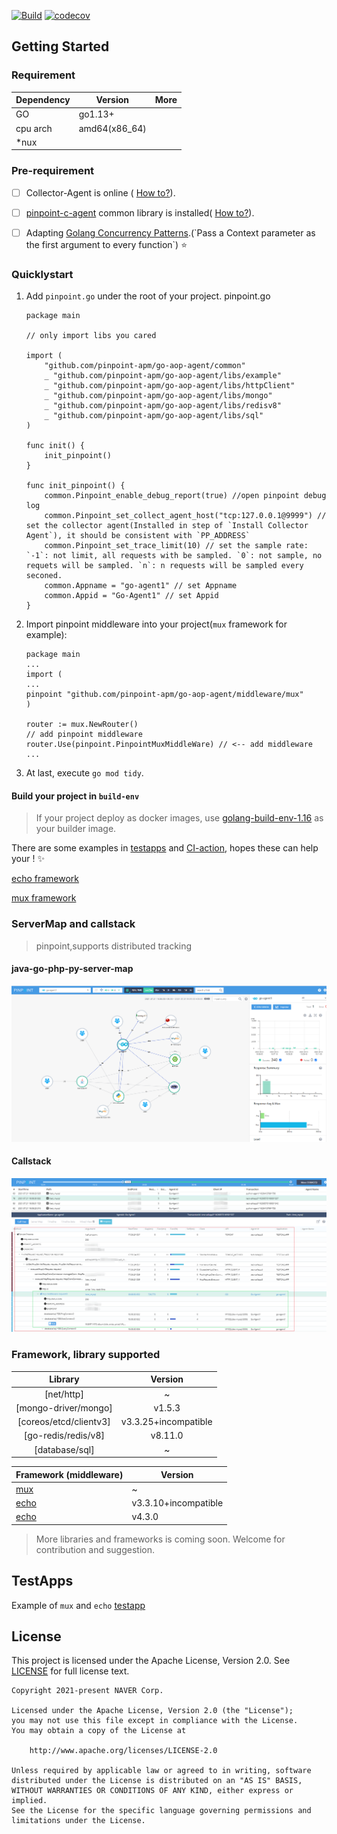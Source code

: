 [![Build](https://github.com/pinpoint-apm/go-aop-agent/actions/workflows/main.yml/badge.svg)](https://github.com/pinpoint-apm/go-aop-agent/actions/workflows/main.yml) [![codecov](https://codecov.io/gh/pinpoint-apm/go-aop-agent/branch/master/graph/badge.svg?token=zeOfossRWq)](https://codecov.io/gh/pinpoint-apm/go-aop-agent)
## Getting Started

### Requirement

Dependency|Version| More
---|----|----
GO | go1.13+ | 
cpu arch | amd64(x86_64)|
*nux| | 

### Pre-requirement

- [ ] Collector-Agent is online ( [How to?](https://github.com/pinpoint-apm/pinpoint-c-agent/tree/master/DOC/collector-agent#install-collector-agent)).
- [ ] [pinpoint-c-agent](https://github.com/pinpoint-apm/pinpoint-c-agent) common library is installed( [How to?](https://github.com/pinpoint-apm/pinpoint-c-agent/tree/master/DOC/common#install-pinpoint_common)).
- [ ] Adapting [Golang Concurrency Patterns](https://blog.golang.org/context#TOC_4.).(`Pass a Context parameter as the first argument to every function`) ⭐


### Quicklystart

1. Add `pinpoint.go` under the root of your project.
    pinpoint.go
    ```
    package main
    
    // only import libs you cared
    
    import (
        "github.com/pinpoint-apm/go-aop-agent/common"
        _ "github.com/pinpoint-apm/go-aop-agent/libs/example"
        _ "github.com/pinpoint-apm/go-aop-agent/libs/httpClient"
        _ "github.com/pinpoint-apm/go-aop-agent/libs/mongo"
        _ "github.com/pinpoint-apm/go-aop-agent/libs/redisv8"
        _ "github.com/pinpoint-apm/go-aop-agent/libs/sql"
    )
    
    func init() {
        init_pinpoint()
    }
    
    func init_pinpoint() {
        common.Pinpoint_enable_debug_report(true) //open pinpoint debug log
        common.Pinpoint_set_collect_agent_host("tcp:127.0.0.1@9999") // set the collector agent(Installed in step of `Install Collector Agent`), it should be consistent with `PP_ADDRESS`
        common.Pinpoint_set_trace_limit(10) // set the sample rate: `-1`: not limit, all requests with be sampled. `0`: not sample, no requets will be sampled. `n`: n requests will be sampled every seconed.
        common.Appname = "go-agent1" // set Appname
        common.Appid = "Go-Agent1" // set Appid
    }

    ```
2. Import pinpoint middleware into your project(`mux` framework for example):
    ```
    package main
    ...
    import (
    ...
	pinpoint "github.com/pinpoint-apm/go-aop-agent/middleware/mux"
    )

    router := mux.NewRouter()
	// add pinpoint middleware
	router.Use(pinpoint.PinpointMuxMiddleWare) // <-- add middleware
    ...
    ```

3. At last, execute `go mod tidy`.
   
#### Build your project in `build-env`

> If your project deploy as docker images, use [golang-build-env-1.16](https://github.com/pinpoint-apm/pinpoint-c-agent/pkgs/container/pinpoint-c-agent%2Fgolang-build-env-1.16) as your builder image.

There are some examples in [testapps](https://github.com/pinpoint-apm/go-aop-agent/tree/master/testapps) and [CI-action](https://github.com/pinpoint-apm/go-aop-agent/blob/master/.github/workflows/main.yml), hopes these can help your ! ✨

[echo framework](https://github.com/pinpoint-apm/go-aop-agent/tree/master/testapps/echo)

[mux framework](https://github.com/pinpoint-apm/go-aop-agent/tree/master/testapps/mux)

### ServerMap and callstack 

> pinpoint,supports distributed tracking

#### java-go-php-py-server-map

![java-go-php-py-server-map](images/severmap.png)

#### Callstack

![Callstack](images/callstack.png)

### Framework, library supported

Library | Version
:---: | :---:
[net/http] | ~
 [mongo-driver/mongo]| v1.5.3
 [coreos/etcd/clientv3] |v3.3.25+incompatible
 [go-redis/redis/v8]| v8.11.0
 [database/sql]| ~

Framework (middleware)| Version
---|-----
[mux](https://github.com/gorilla/mux) | ~
[echo](https://github.com/labstack/echo)| v3.3.10+incompatible
[echo](https://github.com/labstack/echo)| v4.3.0


> More libraries and frameworks is coming soon. Welcome for contribution and suggestion. 

## TestApps

Example of `mux` and `echo` [testapp](./testapps)

## License
This project is licensed under the Apache License, Version 2.0.
See [LICENSE](LICENSE) for full license text.

```
Copyright 2021-present NAVER Corp.

Licensed under the Apache License, Version 2.0 (the "License");
you may not use this file except in compliance with the License.
You may obtain a copy of the License at

    http://www.apache.org/licenses/LICENSE-2.0

Unless required by applicable law or agreed to in writing, software
distributed under the License is distributed on an "AS IS" BASIS,
WITHOUT WARRANTIES OR CONDITIONS OF ANY KIND, either express or implied.
See the License for the specific language governing permissions and
limitations under the License.

```
